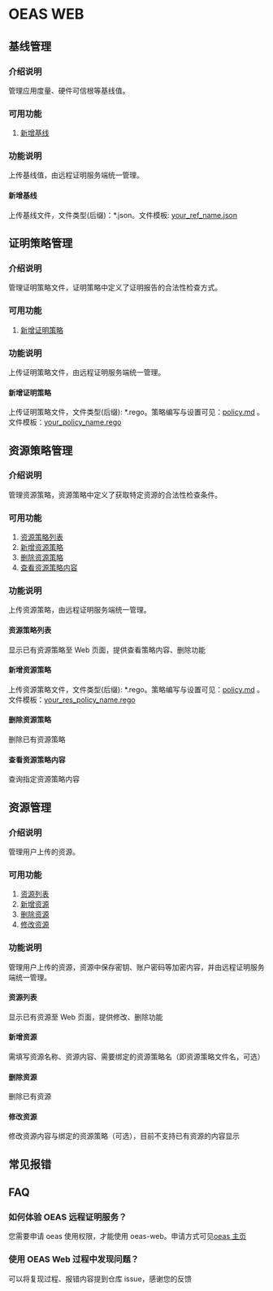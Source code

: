 # OEAS WEB

## 基线管理

### 介绍说明

管理应用度量、硬件可信根等基线值。

### 可用功能

1. [新增基线](#新增基线)

### 功能说明

上传基线值，由远程证明服务端统一管理。

#### 新增基线

上传基线文件，文件类型(后缀)：\*.json。文件模板: [your_ref_name.json](./templates/your_ref_name.json)

## 证明策略管理

### 介绍说明

管理证明策略文件，证明策略中定义了证明报告的合法性检查方式。

### 可用功能

1. [新增证明策略](#新增证明策略)

### 功能说明

上传证明策略文件，由远程证明服务端统一管理。

#### 新增证明策略

上传证明策略文件，文件类型(后缀): \*.rego。策略编写与设置可见：[policy.md](./policy.md) 。文件模板：[your_policy_name.rego](./templates/your_policy_name.rego)

## 资源策略管理

### 介绍说明

管理资源策略，资源策略中定义了获取特定资源的合法性检查条件。

### 可用功能

1. [资源策略列表](#资源策略列表)
2. [新增资源策略](#新增资源策略)
3. [删除资源策略](#删除资源策略)
4. [查看资源策略内容](#查看资源策略内容)

### 功能说明

上传资源策略，由远程证明服务端统一管理。

#### 资源策略列表

显示已有资源策略至 Web 页面，提供查看策略内容、删除功能

#### 新增资源策略

上传资源策略文件，文件类型(后缀): \*.rego。策略编写与设置可见：[policy.md](./policy.md) 。文件模板：[your_res_policy_name.rego](./templates/your_res_policy_name.rego)

#### 删除资源策略

删除已有资源策略

#### 查看资源策略内容

查询指定资源策略内容

## 资源管理

### 介绍说明

管理用户上传的资源。

### 可用功能

1. [资源列表](#资源列表)
2. [新增资源](#新增资源)
3. [删除资源](#删除资源)
4. [修改资源](#修改资源)

### 功能说明

管理用户上传的资源，资源中保存密钥、账户密码等加密内容，并由远程证明服务端统一管理。

#### 资源列表

显示已有资源至 Web 页面，提供修改、删除功能

#### 新增资源

需填写资源名称、资源内容、需要绑定的资源策略名（即资源策略文件名，可选）

#### 删除资源

删除已有资源

#### 修改资源

修改资源内容与绑定的资源策略（可选），目前不支持已有资源的内容显示

## 常见报错

## FAQ

### 如何体验 OEAS 远程证明服务？

您需要申请 oeas 使用权限，才能使用 oeas-web。申请方式可见[oeas 主页](https://oeas.openeuler.org)

### 使用 OEAS Web 过程中发现问题？

可以将复现过程、报错内容提到仓库 issue，感谢您的反馈
